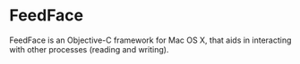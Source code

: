 FeedFace
========

FeedFace is an Objective-C framework for Mac OS X, that aids in interacting with other processes (reading and writing).
